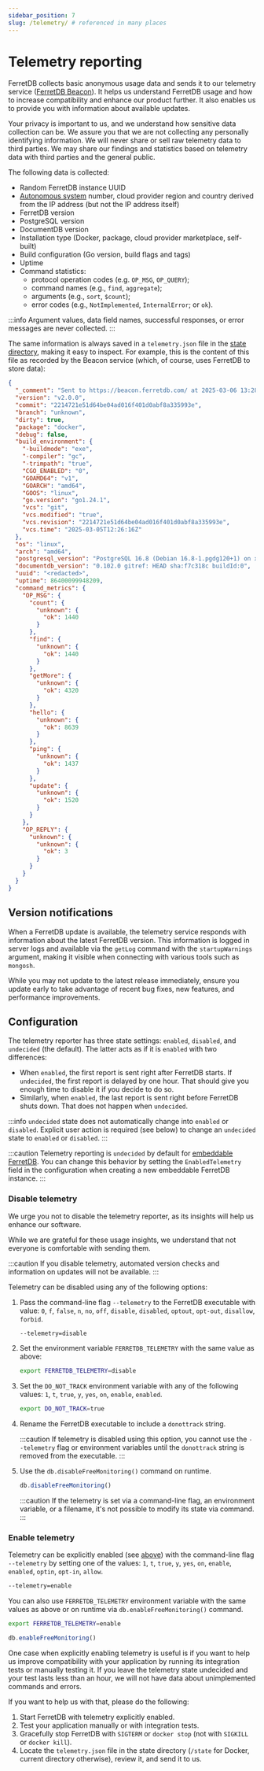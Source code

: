 ```yaml
---
sidebar_position: 7
slug: /telemetry/ # referenced in many places
---
```


# Telemetry reporting

FerretDB collects basic anonymous usage data and sends it to our telemetry service ([FerretDB Beacon](https://beacon.ferretdb.com)).
It helps us understand FerretDB usage and how to increase compatibility and enhance our product further.
It also enables us to provide you with information about available updates.

Your privacy is important to us, and we understand how sensitive data collection can be.
We assure you that we are not collecting any personally identifying information.
We will never share or sell raw telemetry data to third parties.
We may share our findings and statistics based on telemetry data with third parties and the general public.

The following data is collected:

- Random FerretDB instance UUID
- [Autonomous system](<https://en.wikipedia.org/wiki/Autonomous_system_(Internet)>) number,
  cloud provider region and country derived from the IP address (but not the IP address itself)
- FerretDB version
- PostgreSQL version
- DocumentDB version
- Installation type (Docker, package, cloud provider marketplace, self-built)
- Build configuration (Go version, build flags and tags)
- Uptime
- Command statistics:
  - protocol operation codes (e.g. `OP_MSG`, `OP_QUERY`);
  - command names (e.g., `find`, `aggregate`);
  - arguments (e.g., `sort`, `$count`);
  - error codes (e.g., `NotImplemented`, `InternalError`; or `ok`).

:::info
Argument values, data field names, successful responses, or error messages are never collected.
:::

The same information is always saved in a `telemetry.json` file
in the [state directory](configuration/flags.md#miscellaneous), making it easy to inspect.
For example, this is the content of this file as recorded by the Beacon service
(which, of course, uses FerretDB to store data):

```json
{
  "_comment": "Sent to https://beacon.ferretdb.com/ at 2025-03-06 13:28:57Z.",
  "version": "v2.0.0",
  "commit": "2214721e51d64be04ad016f401d0abf8a335993e",
  "branch": "unknown",
  "dirty": true,
  "package": "docker",
  "debug": false,
  "build_environment": {
    "-buildmode": "exe",
    "-compiler": "gc",
    "-trimpath": "true",
    "CGO_ENABLED": "0",
    "GOAMD64": "v1",
    "GOARCH": "amd64",
    "GOOS": "linux",
    "go.version": "go1.24.1",
    "vcs": "git",
    "vcs.modified": "true",
    "vcs.revision": "2214721e51d64be04ad016f401d0abf8a335993e",
    "vcs.time": "2025-03-05T12:26:16Z"
  },
  "os": "linux",
  "arch": "amd64",
  "postgresql_version": "PostgreSQL 16.8 (Debian 16.8-1.pgdg120+1) on x86_64-pc-linux-gnu, compiled by gcc (Debian 12.2.0-14) 12.2.0, 64-bit",
  "documentdb_version": "0.102.0 gitref: HEAD sha:f7c318c buildId:0",
  "uuid": "<redacted>",
  "uptime": 86400099948209,
  "command_metrics": {
    "OP_MSG": {
      "count": {
        "unknown": {
          "ok": 1440
        }
      },
      "find": {
        "unknown": {
          "ok": 1440
        }
      },
      "getMore": {
        "unknown": {
          "ok": 4320
        }
      },
      "hello": {
        "unknown": {
          "ok": 8639
        }
      },
      "ping": {
        "unknown": {
          "ok": 1437
        }
      },
      "update": {
        "unknown": {
          "ok": 1520
        }
      }
    },
    "OP_REPLY": {
      "unknown": {
        "unknown": {
          "ok": 3
        }
      }
    }
  }
}
```

## Version notifications

When a FerretDB update is available,
the telemetry service responds with information about the latest FerretDB version.
This information is logged in server logs and available via the `getLog` command with the `startupWarnings` argument, making it visible when connecting with various tools such as `mongosh`.

While you may not update to the latest release immediately,
ensure you update early to take advantage of recent bug fixes, new features, and performance improvements.

## Configuration

The telemetry reporter has three state settings: `enabled`, `disabled`, and `undecided` (the default).
The latter acts as if it is `enabled` with two differences:

- When `enabled`, the first report is sent right after FerretDB starts.
  If `undecided`, the first report is delayed by one hour.
  That should give you enough time to disable it if you decide to do so.
- Similarly, when `enabled`, the last report is sent right before FerretDB shuts down.
  That does not happen when `undecided`.

:::info
`undecided` state does not automatically change into `enabled` or `disabled`.
Explicit user action is required (see below) to change an `undecided` state to `enabled` or `disabled`.
:::

:::caution
Telemetry reporting is `undecided` by default for [embeddable FerretDB](installation/ferretdb/go.md).
You can change this behavior by setting the `EnabledTelemetry` field in the configuration when creating a new embeddable FerretDB instance.
:::

### Disable telemetry

We urge you not to disable the telemetry reporter, as its insights will help us enhance our software.

While we are grateful for these usage insights, we understand that not everyone is comfortable with sending them.

:::caution
If you disable telemetry, automated version checks and information on updates will not be available.
:::

Telemetry can be disabled using any of the following options:

1. Pass the command-line flag `--telemetry` to the FerretDB executable with value:
   `0`, `f`, `false`, `n`, `no`, `off`, `disable`, `disabled`, `optout`, `opt-out`, `disallow`, `forbid`.

   ```sh
   --telemetry=disable
   ```

2. Set the environment variable `FERRETDB_TELEMETRY` with the same value as above:

   ```sh
   export FERRETDB_TELEMETRY=disable
   ```

3. Set the `DO_NOT_TRACK` environment variable with any of the following values:
   `1`, `t`, `true`, `y`, `yes`, `on`, `enable`, `enabled`.

   ```sh
   export DO_NOT_TRACK=true
   ```

4. Rename the FerretDB executable to include a `donottrack` string.

   :::caution
   If telemetry is disabled using this option, you cannot use the `--telemetry` flag or environment variables
   until the `donottrack` string is removed from the executable.
   :::

5. Use the `db.disableFreeMonitoring()` command on runtime.

   ```js
   db.disableFreeMonitoring()
   ```

   :::caution
   If the telemetry is set via a command-line flag, an environment variable, or a filename, it's not possible
   to modify its state via command.
   :::

### Enable telemetry

Telemetry can be explicitly enabled (see [above](#configuration)) with the command-line flag `--telemetry`
by setting one of the values:
`1`, `t`, `true`, `y`, `yes`, `on`, `enable`, `enabled`, `optin`, `opt-in`, `allow`.

```sh
--telemetry=enable
```

You can also use `FERRETDB_TELEMETRY` environment variable with the same values as above
or on runtime via `db.enableFreeMonitoring()` command.

```sh
export FERRETDB_TELEMETRY=enable
```

```js
db.enableFreeMonitoring()
```

One case when explicitly enabling telemetry is useful is if you want to help us improve compatibility
with your application by running its integration tests or manually testing it.
If you leave the telemetry state undecided and your test lasts less than an hour,
we will not have data about unimplemented commands and errors.

If you want to help us with that, please do the following:

1. Start FerretDB with telemetry explicitly enabled.
2. Test your application manually or with integration tests.
3. Gracefully stop FerretDB with `SIGTERM` or `docker stop` (not with `SIGKILL` or `docker kill`).
4. Locate the `telemetry.json` file in the state directory
   (`/state` for Docker, current directory otherwise), review it, and send it to us.
